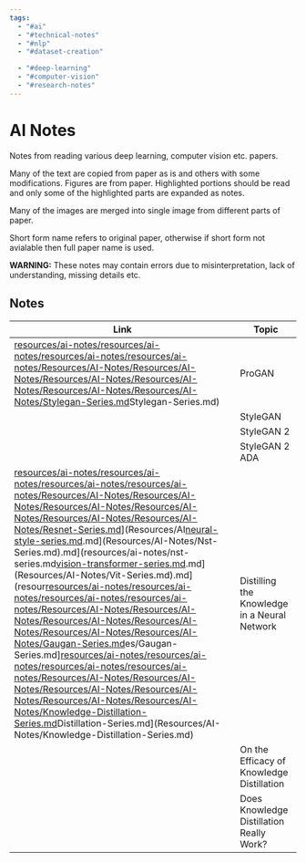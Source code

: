 ```yaml
---
tags:
  - "#ai"
  - "#technical-notes"
  - "#nlp"
  - "#dataset-creation"

  - "#deep-learning"
  - "#computer-vision"
  - "#research-notes"
---
```

# AI Notes

Notes from reading various deep learning, computer vision etc. papers. 

Many of the text are copied from paper as is and others with some modifications. Figures are from paper. Highlighted portions should be read and only some of the highlighted parts are expanded as notes.

Many of the images are merged into single image from different parts of paper.

Short form name refers to original paper, otherwise if short form not avialable then full paper name is used.

**WARNING:** These notes may contain errors due to misinterpretation, lack of understanding, missing details etc. 

## Notes

| Link | Topic |
| --- | --- |
| [resources/ai-notes/resources/ai-notes/resources/ai-notes/resources/ai-notes/Resources/AI-Notes/Resources/AI-Notes/Resources/AI-Notes/Resources/AI-Notes/Resources/AI-Notes/Resources/AI-Notes/Stylegan-Series.md](Stylegan-Series.md)Stylegan-Series.md) | ProGAN |
| | StyleGAN |
| | StyleGAN 2 |
| | StyleGAN 2 ADA |
[resources/ai-notes/resources/ai-notes/resources/ai-notes/resources/ai-notes/Resources/AI-Notes/Resources/AI-Notes/Resources/AI-Notes/Resources/AI-Notes/Resources/AI-Notes/Resources/AI-Notes/Resnet-Series.md](Resnet-Series.md)](Resources/AI[neural-style-series.md](Resources/AI-Notes/Nst-Series.md).md](Resources/AI-Notes/Nst-Series.md).md](resources/ai-notes/nst-series.md[vision-transformer-series.md](Resources/AI-Notes/Vit-Series.md).md](Resources/AI-Notes/Vit-Series.md).md](resour[resources/ai-notes/resources/ai-notes/resources/ai-notes/resources/ai-notes/Resources/AI-Notes/Resources/AI-Notes/Resources/AI-Notes/Resources/AI-Notes/Resources/AI-Notes/Resources/AI-Notes/Gaugan-Series.md](Gaugan-Series.md)es/Gaugan-Series.md][resources/ai-notes/resources/ai-notes/resources/ai-notes/resources/ai-notes/Resources/AI-Notes/Resources/AI-Notes/Resources/AI-Notes/Resources/AI-Notes/Resources/AI-Notes/Resources/AI-Notes/Knowledge-Distillation-Series.md](Knowledge-Distillation-Series.md)Distillation-Series.md](Resources/AI-Notes/Knowledge-Distillation-Series.md) | Distilling the Knowledge in a Neural Network |
| | On the Efficacy of Knowledge Distillation |
| | Does Knowledge Distillation Really Work? |
